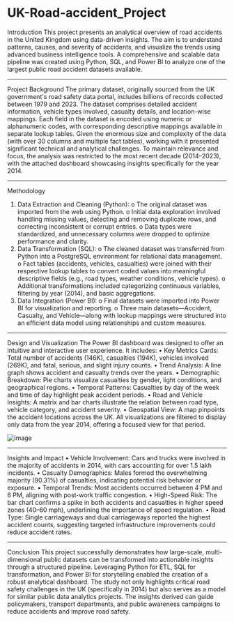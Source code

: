# UK-Road-accident_Project

Introduction
This project presents an analytical overview of road accidents in the United Kingdom using data-driven insights. The aim is to understand patterns, causes, and severity of accidents, and visualize the trends using advanced business intelligence tools. A comprehensive and scalable data pipeline was created using Python, SQL, and Power BI to analyze one of the largest public road accident datasets available.
________________________________________
Project Background
The primary dataset, originally sourced from the UK government's road safety data portal, includes billions of records collected between 1979 and 2023. The dataset comprises detailed accident information, vehicle types involved, casualty details, and location-wise mappings. Each field in the dataset is encoded using numeric or alphanumeric codes, with corresponding descriptive mappings available in separate lookup tables.
Given the enormous size and complexity of the data (with over 30 columns and multiple fact tables), working with it presented significant technical and analytical challenges. To maintain relevance and focus, the analysis was restricted to the most recent decade (2014–2023), with the attached dashboard showcasing insights specifically for the year 2014.
________________________________________
Methodology
1.	Data Extraction and Cleaning (Python):
o	The original dataset was imported from the web using Python.
o	Initial data exploration involved handling missing values, detecting and removing duplicate rows, and correcting inconsistent or corrupt entries.
o	Data types were standardized, and unnecessary columns were dropped to optimize performance and clarity.
2.	Data Transformation (SQL):
o	The cleaned dataset was transferred from Python into a PostgreSQL environment for relational data management.
o	Fact tables (accidents, vehicles, casualties) were joined with their respective lookup tables to convert coded values into meaningful descriptive fields (e.g., road types, weather conditions, vehicle types).
o	Additional transformations included categorizing continuous variables, filtering by year (2014), and basic aggregations.
3.	Data Integration (Power BI):
o	Final datasets were imported into Power BI for visualization and reporting.
o	Three main datasets—Accident, Casualty, and Vehicle—along with lookup mappings were structured into an efficient data model using relationships and custom measures.
________________________________________
Design and Visualization
The Power BI dashboard was designed to offer an intuitive and interactive user experience. It includes:
•	Key Metrics Cards: Total number of accidents (146K), casualties (194K), vehicles involved (269K), and fatal, serious, and slight injury counts.
•	Trend Analysis: A line graph shows accident and casualty trends over the years.
•	Demographic Breakdown: Pie charts visualize casualties by gender, light conditions, and geographical regions.
•	Temporal Patterns: Casualties by day of the week and time of day highlight peak accident periods.
•	Road and Vehicle Insights: A matrix and bar charts illustrate the relation between road type, vehicle category, and accident severity.
•	Geospatial View: A map pinpoints the accident locations across the UK.
All visualizations are filtered to display only data from the year 2014, offering a focused view for that period.


![image](https://github.com/user-attachments/assets/a028916c-9e1f-4718-81e9-2af32b46686a)

________________________________________
Insights and Impact
•	Vehicle Involvement: Cars and trucks were involved in the majority of accidents in 2014, with cars accounting for over 1.5 lakh incidents.
•	Casualty Demographics: Males formed the overwhelming majority (90.31%) of casualties, indicating potential risk behavior or exposure.
•	Temporal Trends: Most accidents occurred between 4 PM and 6 PM, aligning with post-work traffic congestion.
•	High-Speed Risk: The bar chart confirms a spike in both accidents and casualties in higher speed zones (40–60 mph), underlining the importance of speed regulation.
•	Road Type: Single carriageways and dual carriageways reported the highest accident counts, suggesting targeted infrastructure improvements could reduce accident rates.
________________________________________
Conclusion
This project successfully demonstrates how large-scale, multi-dimensional public datasets can be transformed into actionable insights through a structured pipeline. Leveraging Python for ETL, SQL for transformation, and Power BI for storytelling enabled the creation of a robust analytical dashboard.
The study not only highlights critical road safety challenges in the UK (specifically in 2014) but also serves as a model for similar public data analytics projects. The insights derived can guide policymakers, transport departments, and public awareness campaigns to reduce accidents and improve road safety.


